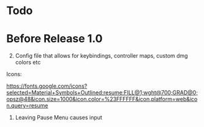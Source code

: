 # Todo

# Before Release 1.0

2. Config file that allows for keybindings, controller maps, custom dmg colors etc

Icons:

https://fonts.google.com/icons?selected=Material+Symbols+Outlined:resume:FILL@1;wght@700;GRAD@0;opsz@48&icon.size=1000&icon.color=%23FFFFFF&icon.platform=web&icon.query=resume


1. Leaving Pause Menu causes input

